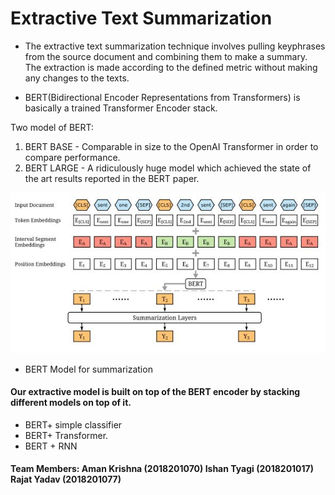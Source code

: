 # Extractive Text Summarization
- The extractive text summarization technique involves pulling keyphrases from the source document and combining them to make a summary. The extraction is made according to the defined metric without making any changes to the texts.

- BERT(Bidirectional Encoder Representations from Transformers) is basically
a trained Transformer Encoder stack.

Two model of BERT:
1. BERT BASE - Comparable in size to the OpenAI Transformer in order to
compare performance.
2. BERT LARGE - A ridiculously huge model which achieved the state of the
art results reported in the BERT paper.


![HTTP](2.png)   
* BERT Model for summarization

#### Our extractive model is built on top of the BERT encoder by stacking different models on top of it.
* BERT+ simple classifier
* BERT+ Transformer.
* BERT + RNN


#### Team Members: Aman Krishna (2018201070) Ishan Tyagi (2018201017) Rajat Yadav (2018201077) 
